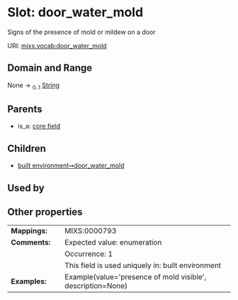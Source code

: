 
# Slot: door_water_mold


Signs of the presence of mold or mildew on a door

URI: [mixs.vocab:door_water_mold](https://w3id.org/mixs/vocab/door_water_mold)


## Domain and Range

None &#8594;  <sub>0..1</sub> [String](types/String.md)

## Parents

 *  is_a: [core field](core_field.md)

## Children

 *  [built environment➞door_water_mold](built_environment_door_water_mold.md)

## Used by


## Other properties

|  |  |  |
| --- | --- | --- |
| **Mappings:** | | MIXS:0000793 |
| **Comments:** | | Expected value: enumeration |
|  | | Occurrence: 1 |
|  | | This field is used uniquely in: built environment |
| **Examples:** | | Example(value='presence of mold visible', description=None) |

